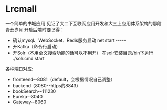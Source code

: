 # Lrcmall
一个简单的书城应用
见证了大二下互联网应用开发和大三上应用体系架构的那段青葱岁月
开启后端时要记得：
- 确认mysql、WebSocket、Redis服务启动
net start -----
- 开Kafka（命令行启动）
- 开Solr（不用全文搜索功能的话可以不用开）
  在solr安装目录/bin下运行 ./solr.cmd start

各种端口对应:
- fronteend--8081（default，会根据情况自己调整）
- backend（8080--https的8843）
- bookSearch--111230
- Eureka--8040
- Gateway--8060